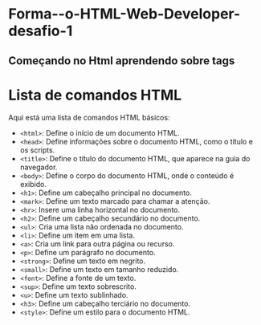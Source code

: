 # Forma--o-HTML-Web-Developer-desafio-1
## Começando no Html aprendendo sobre tags 
# Lista de comandos HTML

Aqui está uma lista de comandos HTML básicos:

- `<html>`: Define o início de um documento HTML.
- `<head>`: Define informações sobre o documento HTML, como o título e os scripts.
- `<title>`: Define o título do documento HTML, que aparece na guia do navegador.
- `<body>`: Define o corpo do documento HTML, onde o conteúdo é exibido.
- `<h1>`: Define um cabeçalho principal no documento.
- `<mark>`: Define um texto marcado para chamar a atenção.
- `<hr>`: Insere uma linha horizontal no documento.
- `<h2>`: Define um cabeçalho secundário no documento.
- `<ul>`: Cria uma lista não ordenada no documento.
- `<li>`: Define um item em uma lista.
- `<a>`: Cria um link para outra página ou recurso.
- `<p>`: Define um parágrafo no documento.
- `<strong>`: Define um texto em negrito.
- `<small>`: Define um texto em tamanho reduzido.
- `<font>`: Define a fonte de um texto.
- `<sup>`: Define um texto sobrescrito.
- `<u>`: Define um texto sublinhado.
- `<h3>`: Define um cabeçalho terciário no documento.
- `<style>`: Define um estilo para o documento HTML.


